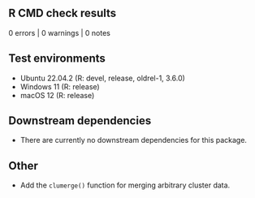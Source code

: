 ## R CMD check results

0 errors | 0 warnings | 0 notes

## Test environments

* Ubuntu 22.04.2 (R: devel, release, oldrel-1, 3.6.0)
* Windows 11 (R: release)
* macOS 12 (R: release)

## Downstream dependencies

* There are currently no downstream dependencies for this package.

## Other

* Add the `clumerge()` function for merging arbitrary cluster data.
